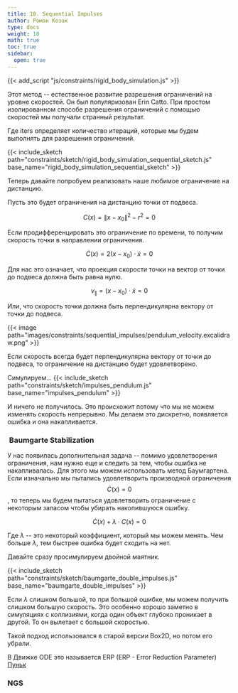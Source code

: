 ```yaml
---
title: 10. Sequential Impulses
author: Роман Козак
type: docs
weight: 10
math: true
toc: true
sidebar:
  open: true
---
```

{{< add_script "js/constraints/rigid_body_simulation.js" >}}


Этот метод -- естественное развитие разрешения ограничений на уровне скоростей.
Он был популяризован Erin Catto.
При простом изолированном способе разрешения ограничений с помощью скоростей мы получали странный результат.


Где iters определяет количество итераций, которые мы будем выполнять для разрешения ограничений.

{{< include_sketch path="constraints/sketch/rigid_body_simulation_sequential_sketch.js" base_name="rigid_body_simulation_sequential_sketch" >}}



Теперь давайте попробуем реализовать наше любимое ограничение на дистанцию.

Пусть это будет ограничения на дистанцию точки от подвеса.

$$
C(x) = \|x - x_0\|^2 - r^2 = 0
$$

Если продифференцировать это ограничение по времени, то получим скорость точки в направлении ограничения.

$$
\dot{C}(x) = 2(x - x_0) \cdot \dot{x} = 0
$$

Для нас это означает, что проекция скорости точки на вектор от точки до подвеса должна быть равна нулю.

$$
v_{\parallel} = (x - x_0) \cdot \dot{x} = 0
$$

Или, что скорость точки должна быть перпендикулярна вектору от точки до подвеса.

{{< image path="images/constraints/sequential_impulses/pendulum_velocity.excalidraw.png" >}}

Если скорость всегда будет перпендикулярна вектору от точки до подвеса, то ограничение на дистанцию будет удовлетворено.

Симулируем...
{{< include_sketch path="constraints/sketch/impulses_pendulum.js" base_name="impulses_pendulum" >}}

И ничего не получилось. Это происхожит потому что мы не можем изменять скорость непрерывно. Мы делаем это дискретно, появляется ошибка и она накапливается.

###  Baumgarte Stabilization

У нас появилась дополнительная задача -- помимо удовлетворения ограничения, нам нужно еще и следить за тем, чтобы ошибка не накапливалась.
Для этого мы можем использовать метод Баумгартена.
Если изначально мы пытались удовлетворить производной ограничения $$\dot{C}(x) = 0$$, то теперь мы будем пытаться удовлетворить ограничение с некоторым запасом чтобы убирать накопившуюся ошибку.

$$
\dot{C}(x) + \lambda \cdot C(x) = 0
$$

Где $\lambda$ -- это некоторый коэффициент, который мы можем менять. Чем больше $\lambda$, тем быстрее ошибка будет сходить на нет.

Давайте сразу просимулируем двойной маятник.

{{< include_sketch path="constraints/sketch/baumgarte_double_impulses.js" base_name="baumgarte_double_impulses" >}}

Если $\lambda$ слишком большой, то при большой ошибке, мы можем получить слишком большую скорость. Это особенно хорошо заметно в симуляциях с коллизиями, когда один объект глубоко проникает в другой. То он вылетает с большой скоростью.

Такой подход использовался в старой версии Box2D, но потом его убрали.

В Движке ODE это называется ERP (ERP - Error Reduction Parameter)
[Пуньк](<https://ode.org/wiki/index.php/Manual#Soft_constraint_and_Constraint_Force_Mixing_(CFM)>)

### NGS

